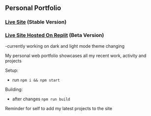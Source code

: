 ## Personal Portfolio

### [Live Site](https://www.mohammadawwad.com) (Stable Version)
### [Live Site Hosted On Replit](https://personal-website.awwad.repl.co/) (Beta Version)
  -currently working on dark and light mode theme changing

My personal web portfolio showcases all my recent work, activity and projects

Setup:
- run ```npm i && npm start```

Building:
-  after changes ```npm run build```




Reminder for self to add my latest projects to the site
